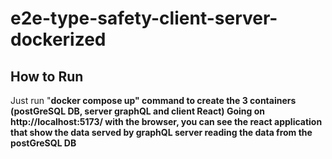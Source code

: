 # e2e-type-safety-client-server-dockerized

## How to Run

Just run "<b>docker compose up" command to create the 3 containers (postGreSQL DB, server graphQL and client React)
Going on http://localhost:5173/ with the browser, you can see the react application that show the data served by graphQL server reading the data from the postGreSQL DB
